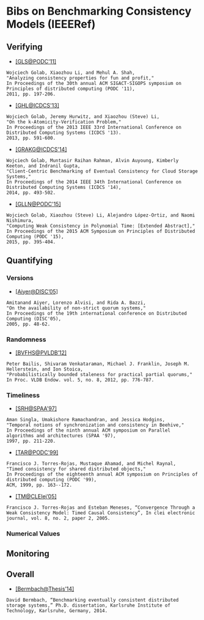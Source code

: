 # Bibs on Benchmarking Consistency Models (IEEERef)

## Verifying

- [[GLS@PODC'11]](http://dl.acm.org/citation.cfm?id=1993834&CFID=583993644&CFTOKEN=80708905)
```
Wojciech Golab, Xiaozhou Li, and Mehul A. Shah, 
"Analyzing consistency properties for fun and profit," 
In Proceedings of the 30th annual ACM SIGACT-SIGOPS symposium on Principles of distributed computing (PODC '11),
2011, pp. 197-206.
```

- [[GHL@ICDCS'13]](http://dl.acm.org/citation.cfm?id=2549701&CFID=583993644&CFTOKEN=80708905)
```
Wojciech Golab, Jeremy Hurwitz, and Xiaozhou (Steve) Li,
"On the k-Atomicity-Verification Problem," 
In Proceedings of the 2013 IEEE 33rd International Conference on Distributed Computing Systems (ICDCS '13). 
2013, pp. 591-600.
```

- [[GRAKG@ICDCS'14]](http://dl.acm.org/citation.cfm?id=2672698&CFID=583993644&CFTOKEN=80708905)
```
Wojciech Golab, Muntasir Raihan Rahman, Alvin Auyoung, Kimberly Keeton, and Indranil Gupta, 
"Client-Centric Benchmarking of Eventual Consistency for Cloud Storage Systems,"
In Proceedings of the 2014 IEEE 34th International Conference on Distributed Computing Systems (ICDCS '14),
2014, pp. 493-502.
```

- [[GLLN@PODC'15]](http://dl.acm.org/citation.cfm?id=2767407&CFID=583993644&CFTOKEN=80708905)
```
Wojciech Golab, Xiaozhou (Steve) Li, Alejandro López-Ortiz, and Naomi Nishimura,
"Computing Weak Consistency in Polynomial Time: [Extended Abstract]," 
In Proceedings of the 2015 ACM Symposium on Principles of Distributed Computing (PODC '15),
2015, pp. 395-404.
```

## Quantifying

### Versions
- [[Aiyer@DISC’05]](http://dl.acm.org/citation.cfm?id=2162326)
```
Amitanand Aiyer, Lorenzo Alvisi, and Rida A. Bazzi,
"On the availability of non-strict quorum systems,"
In Proceedings of the 19th international conference on Distributed Computing (DISC'05),
2005, pp. 48-62.
```

### Randomness
- [[BVFHS@PVLDB’12]](http://dl.acm.org/citation.cfm?id=2212359)
```
Peter Bailis, Shivaram Venkataraman, Michael J. Franklin, Joseph M. Hellerstein, and Ion Stoica,
"Probabilistically bounded staleness for practical partial quorums," 
In Proc. VLDB Endow. vol. 5, no. 8, 2012, pp. 776-787.
```

### Timeliness
- [[SRH@SPAA'97]](http://dl.acm.org/citation.cfm?id=258513)
```
Aman Singla, Umakishore Ramachandran, and Jessica Hodgins, 
"Temporal notions of synchronization and consistency in Beehive,"
In Proceedings of the ninth annual ACM symposium on Parallel algorithms and architectures (SPAA '97),
1997, pp. 211-220.
```

- [[TAR@PODC'99]](http://dl.acm.org/citation.cfm?id=301308.301350)
```
Francisco J. Torres-Rojas, Mustaque Ahamad, and Michel Raynal, 
"Timed consistency for shared distributed objects," 
In Proceedings of the eighteenth annual ACM symposium on Principles of distributed computing (PODC '99),
ACM, 1999, pp. 163--172.
```

- [[TM@CLEIej’05]](http://www.clei.org/cleiej/paper.php?id=110)
```
Francisco J. Torres-Rojas and Esteban Meneses, “Convergence Through a Weak Consistency Model: Timed Causal Consistency”, In clei electronic journal, vol. 8, no. 2, paper 2, 2005.
```

### Numerical Values

## Monitoring

## Overall

- [[Bermbach@Thesis’14]](http://dblp.org/rec/books/daglib/0035615)
```
David Bermbach, “Benchmarking eventually consistent distributed storage systems,” Ph.D. dissertation, Karlsruhe Institute of Technology, Karlsruhe, Germany, 2014.
```
